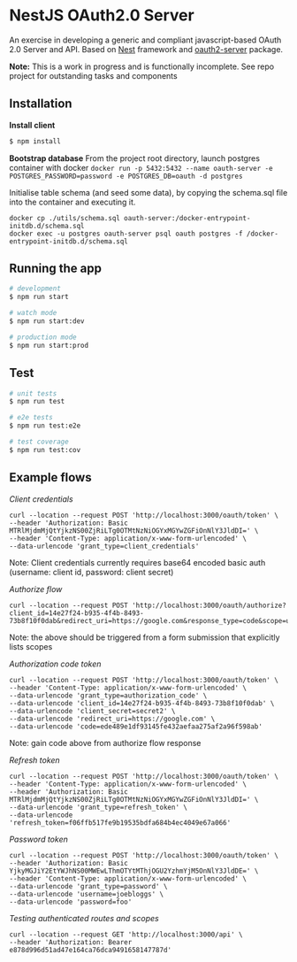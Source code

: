 # NestJS OAuth2.0 Server

An exercise in developing a generic and compliant javascript-based OAuth 2.0 Server and API.  Based on [Nest](https://github.com/nestjs/nest) framework and [oauth2-server](https://github.com/oauthjs/node-oauth2-server#readme) package.

**Note:** This is a work in progress and is functionally incomplete.  See repo project for outstanding tasks and components

## Installation

**Install client**
```bash
$ npm install
```

**Bootstrap database**
From the project root directory, launch postgres container with docker
```docker run -p 5432:5432 --name oauth-server -e POSTGRES_PASSWORD=password -e POSTGRES_DB=oauth -d postgres```

Initialise table schema (and seed some data), by copying the schema.sql file into the container and executing it.
```
docker cp ./utils/schema.sql oauth-server:/docker-entrypoint-initdb.d/schema.sql
docker exec -u postgres oauth-server psql oauth postgres -f /docker-entrypoint-initdb.d/schema.sql
```

## Running the app

```bash
# development
$ npm run start

# watch mode
$ npm run start:dev

# production mode
$ npm run start:prod
```

## Test

```bash
# unit tests
$ npm run test

# e2e tests
$ npm run test:e2e

# test coverage
$ npm run test:cov
```

## Example flows

*Client credentials*
```
curl --location --request POST 'http://localhost:3000/oauth/token' \
--header 'Authorization: Basic MTRlMjdmMjQtYjkzNS00ZjRiLTg0OTMtNzNiOGYxMGYwZGFiOnNlY3JldDI=' \
--header 'Content-Type: application/x-www-form-urlencoded' \
--data-urlencode 'grant_type=client_credentials'
```
Note: Client credentials currently requires base64 encoded basic auth (username: client id, password: client secret)

*Authorize flow*
```
curl --location --request POST 'http://localhost:3000/oauth/authorize?client_id=14e27f24-b935-4f4b-8493-73b8f10f0dab&redirect_uri=https://google.com&response_type=code&scope=user.read'
```
Note: the above should be triggered from a form submission that explicitly lists scopes

*Authorization code token*
```
curl --location --request POST 'http://localhost:3000/oauth/token' \
--header 'Content-Type: application/x-www-form-urlencoded' \
--data-urlencode 'grant_type=authorization_code' \
--data-urlencode 'client_id=14e27f24-b935-4f4b-8493-73b8f10f0dab' \
--data-urlencode 'client_secret=secret2' \
--data-urlencode 'redirect_uri=https://google.com' \
--data-urlencode 'code=ede489e1df93145fe432aefaa275af2a96f598ab'
```
Note: gain code above from authorize flow response

*Refresh token*
```
curl --location --request POST 'http://localhost:3000/oauth/token' \
--header 'Content-Type: application/x-www-form-urlencoded' \
--header 'Authorization: Basic MTRlMjdmMjQtYjkzNS00ZjRiLTg0OTMtNzNiOGYxMGYwZGFiOnNlY3JldDI=' \
--data-urlencode 'grant_type=refresh_token' \
--data-urlencode 'refresh_token=f06ffb517fe9b19535bdfa684b4ec4049e67a066'
```

*Password token*
```
curl --location --request POST 'http://localhost:3000/oauth/token' \
--header 'Authorization: Basic YjkyMGJiY2EtYWJhNS00MWEwLThmOTYtMThjOGU2YzhmYjM5OnNlY3JldDE=' \
--header 'Content-Type: application/x-www-form-urlencoded' \
--data-urlencode 'grant_type=password' \
--data-urlencode 'username=joebloggs' \
--data-urlencode 'password=foo'
```

*Testing authenticated routes and scopes*
```
curl --location --request GET 'http://localhost:3000/api' \
--header 'Authorization: Bearer e878d996d51ad47e164ca76dca9491658147787d'
```
